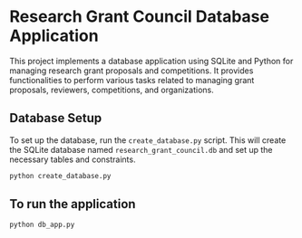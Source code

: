 # Research Grant Council Database Application

This project implements a database application using SQLite and Python for managing research grant proposals and competitions. It provides functionalities to perform various tasks related to managing grant proposals, reviewers, competitions, and organizations.

## Database Setup

To set up the database, run the `create_database.py` script. This will create the SQLite database named `research_grant_council.db` and set up the necessary tables and constraints.

```bash
python create_database.py
```

## To run the application

```bash
python db_app.py
```

